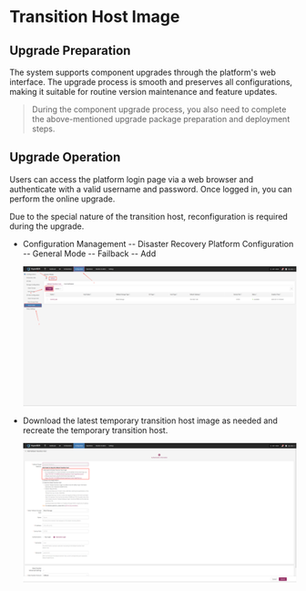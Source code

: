 # Transition Host Image

## Upgrade Preparation

The system supports component upgrades through the platform's web interface. The upgrade process is smooth and preserves all configurations, making it suitable for routine version maintenance and feature updates.

> During the component upgrade process, you also need to complete the above-mentioned upgrade package preparation and deployment steps.

## Upgrade Operation

Users can access the platform login page via a web browser and authenticate with a valid username and password. Once logged in, you can perform the online upgrade.

Due to the special nature of the transition host, reconfiguration is required during the upgrade.

* Configuration Management -- Disaster Recovery Platform Configuration -- General Mode -- Failback -- Add

  ![](./images/temporarytransitionhostimage-upgradeoperation-1.png)

* Download the latest temporary transition host image as needed and recreate the temporary transition host.

  ![](./images/temporarytransitionhostimage-upgradeoperation-2.png)